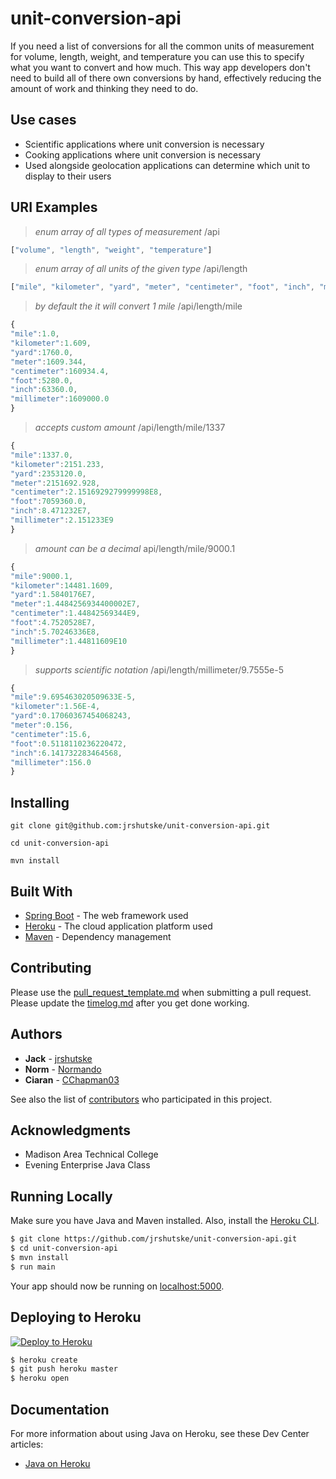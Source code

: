 # unit-conversion-api

If you need a list of conversions for all the common units of measurement for volume, length, weight, and temperature you can use this to specify what you want to convert and how much. This way app developers don't need to build all of there own conversions by hand, effectively reducing the amount of work and thinking they need to do.

## Use cases
 - Scientific applications where unit conversion is necessary
 - Cooking applications where unit conversion is necessary
 - Used alongside geolocation applications can determine which unit to display to their users

## URI Examples

> _enum array of all types of measurement_
> /api
```javascript
["volume", "length", "weight", "temperature"]
```

> _enum array of all units of the given type_
> /api/length 
```javascript
["mile", "kilometer", "yard", "meter", "centimeter", "foot", "inch", "millimeter"]
```

> _by default the it will convert 1 mile_
> /api/length/mile 
```javascript
{
"mile":1.0,
"kilometer":1.609,
"yard":1760.0,
"meter":1609.344,
"centimeter":160934.4,
"foot":5280.0,
"inch":63360.0,
"millimeter":1609000.0
}
```

> _accepts custom amount_
> /api/length/mile/1337 
```javascript
{
"mile":1337.0,
"kilometer":2151.233,
"yard":2353120.0,
"meter":2151692.928,
"centimeter":2.1516929279999998E8,
"foot":7059360.0,
"inch":8.471232E7,
"millimeter":2.151233E9
}
```

> _amount can be a decimal_
> api/length/mile/9000.1 
```javascript
{
"mile":9000.1,
"kilometer":14481.1609,
"yard":1.5840176E7,
"meter":1.4484256934400002E7,
"centimeter":1.44842569344E9,
"foot":4.7520528E7,
"inch":5.70246336E8,
"millimeter":1.44811609E10
}
```

> _supports scientific notation_
>/api/length/millimeter/9.7555e-5 
```javascript
{
"mile":9.695463020509633E-5,
"kilometer":1.56E-4,
"yard":0.17060367454068243,
"meter":0.156,
"centimeter":15.6,
"foot":0.5118110236220472,
"inch":6.141732283464568,
"millimeter":156.0
}
```

## Installing

```
git clone git@github.com:jrshutske/unit-conversion-api.git
```
```
cd unit-conversion-api
```
```
mvn install
```

## Built With

* [Spring Boot](https://spring.io/projects/spring-boot) - The web framework used
* [Heroku](https://heroku.com/) - The cloud application platform used
* [Maven](https://maven.apache.org/) - Dependency management

## Contributing

Please use the [pull_request_template.md](/docs/pull_request_template.md) when submitting a pull request.   
Please update the [timelog.md](/docs/timelog.md) after you get done working.   


## Authors

* **Jack** - [jrshutske](https://github.com/jrshutske)
* **Norm** - [Normando](https://github.com/Normnondo)
* **Ciaran** - [CChapman03](https://github.com/CChapman03)

See also the list of [contributors](https://github.com/jrshutske/unit-conversion-api/graphs/contributors) who participated in this project.

## Acknowledgments

* Madison Area Technical College
* Evening Enterprise Java Class

## Running Locally

Make sure you have Java and Maven installed.  Also, install the [Heroku CLI](https://cli.heroku.com/).

```sh
$ git clone https://github.com/jrshutske/unit-conversion-api.git
$ cd unit-conversion-api
$ mvn install
$ run main
```

Your app should now be running on [localhost:5000](http://localhost:5000/).


## Deploying to Heroku

[![Deploy to Heroku](https://www.herokucdn.com/deploy/button.png)](https://heroku.com/deploy)

```sh
$ heroku create
$ git push heroku master
$ heroku open
```

## Documentation

For more information about using Java on Heroku, see these Dev Center articles:

- [Java on Heroku](https://devcenter.heroku.com/categories/java)
